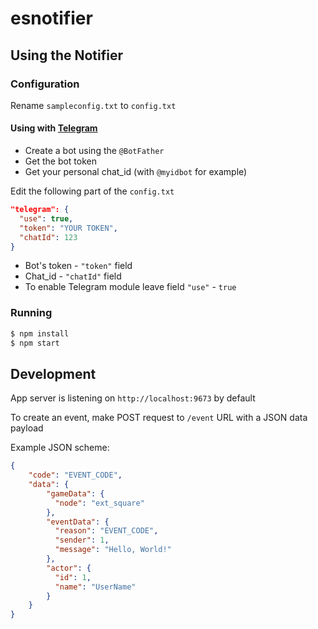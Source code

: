 # esnotifier

## Using the Notifier

### Configuration

Rename `sampleconfig.txt` to `config.txt`

#### Using with [Telegram](https://telegram.org/)
- Create a bot using the `@BotFather`
- Get the bot token
- Get your personal chat_id (with `@myidbot` for example)

Edit the following part of the `config.txt`
```JSON
"telegram": {
  "use": true,
  "token": "YOUR TOKEN",
  "chatId": 123
}
```
- Bot's token - `"token"` field
- Chat_id - `"chatId"` field
- To enable Telegram module leave field `"use"` - `true`

### Running 

```bash
$ npm install
$ npm start
```

## Development

App server is listening on `http://localhost:9673` by default

To create an event, make POST request to `/event` URL with a JSON data payload

Example JSON scheme:
```JSON
{
    "code": "EVENT_CODE",
    "data": {
        "gameData": {
          "node": "ext_square"
        },
        "eventData": {
          "reason": "EVENT_CODE",
          "sender": 1,
          "message": "Hello, World!"
        },
        "actor": {
          "id": 1,
          "name": "UserName"
        }
    }
}
```
